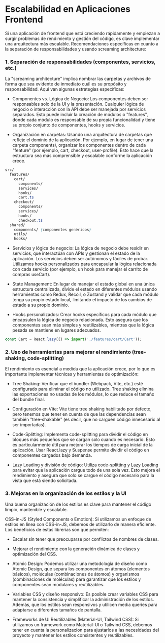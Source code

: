 # Escalabilidad en Aplicaciones Frontend

Si una aplicación de frontend que está creciendo rápidamente y empiezan a surgir problemas de rendimiento y gestión del código, es clave implementar una arquitectura más escalable. 
Recomendaciones específicas en cuanto a la separación de responsabilidades y usando screaming architecture:

### 1. Separación de responsabilidades (componentes, servicios, etc.)
La "screaming architecture" implica nombrar las carpetas y archivos de forma que sea evidente de inmediato cuál es su propósito y responsabilidad. Aquí van algunas estrategias específicas:

- Componentes vs. Lógica de Negocio: Los componentes deben ser responsables solo de la UI y la presentación. Cualquier lógica de negocio o interacción con la API debe ser manejada por servicios separados. Esto puede incluir la creación de módulos o "features", donde cada módulo es responsable de su propia funcionalidad y tiene su propio conjunto de componentes, hooks y servicios.

- Organización en carpetas: Usando una arquitectura de carpetas que refleje el dominio de la aplicación. Por ejemplo, en lugar de tener una carpeta components/, organizar los componentes dentro de cada "feature" (por ejemplo, cart, checkout, user-profile). Esto hace que la estructura sea más comprensible y escalable conforme la aplicación crece.

```css
src/
  features/
    cart/
      components/
      services/
      hooks/
      cart.ts
    checkout/
      components/
      services/
      hooks/
      checkout.ts
  shared/
    components/ (componentes genéricos)
    utils/
    hooks/

```

- Servicios y lógica de negocio: La lógica de negocio debe residir en servicios, que interactúan con APIs y gestionan el estado de la aplicación. Los servicios deben ser autónomos y fáciles de probar. Utilizamos hooks personalizados para encapsular la lógica relacionada con cada servicio (por ejemplo, un hook para manejar el carrito de compras useCart).

- State Management: En lugar de manejar el estado global en una única estructura centralizada, divide el estado en diferentes módulos usando herramientas como Redux, Recoil, o Zustand y validar que cada módulo tenga su propio estado local, limitando el impacto de los cambios de estado a su propio dominio.

- Hooks personalizados: Crear hooks específicos para cada módulo que encapsulen la lógica de negocio relacionada. Esto asegura que los componentes sean más simples y reutilizables, mientras que la lógica pesada se mantiene en lugares adecuados.


```javascript
const Cart = React.lazy(() => import('./features/cart/Cart'));
```

### 2. Uso de herramientas para mejorar el rendimiento (tree-shaking, code-splitting)
El rendimiento es esencial a medida que la aplicación crece, por lo que es importante implementar técnicas y herramientas de optimización:

- Tree Shaking: Verificar que el bundler (Webpack, Vite, etc.) esté configurado para eliminar el código no utilizado. Tree shaking elimina las exportaciones no usadas de los módulos, lo que reduce el tamaño del bundle final.

- Configuración en Vite: Vite tiene tree shaking habilitado por defecto, pero tenemos que tener en cuenta de que las dependencias sean también "tree-shakable" (es decir, que no carguen código innecesario al ser importadas).

- Code-Splitting: Implementa code-splitting para dividir el código en bloques más pequeños que se cargan solo cuando es necesario. Esto es particularmente útil para mejorar los tiempos de carga inicial de la aplicación. Usar React.lazy y Suspense permite dividir el código en componentes cargados bajo demanda.

- Lazy Loading y división de código: Utiliza code-splitting y Lazy Loading para evitar que la aplicación cargue todo de una sola vez. Esto mejora el rendimiento y asegura que solo se cargue el código necesario para la vista que está siendo solicitada.

### 3. Mejoras en la organización de los estilos y la UI
Una buena organización de los estilos es clave para mantener el código limpio, mantenible y escalable.

CSS-in-JS (Styled Components o Emotion): Si utilizamos un enfoque de estilos en línea con CSS-in-JS, debemos de utilizarlo de manera eficiente. Los beneficios de estas librerías son que permiten:

- Escalar sin tener que preocuparse por conflictos de nombres de clases.
- Mejorar el rendimiento con la generación dinámica de clases y optimización del CSS.

- Atomic Design: Podemos utilizar una metodología de diseño como Atomic Design, que separa los componentes en átomos (elementos básicos), moléculas (combinaciones de átomos) y organismos (combinaciones de moléculas) para garantizar que los estilos y componentes sean modulares y reutilizables.

- Variables CSS y diseño responsivo: Es posible crear variables CSS para mantener la consistencia y simplificar la administración de los estilos. Además, que los estilos sean responsivos y utilicen media queries para adaptarse a diferentes tamaños de pantalla.

- Frameworks de UI Reutilizables (Material-UI, Tailwind CSS): Si utilizamos un framework como Material-UI o Tailwind CSS, debemos tener en cuenta la personalizacion para ajustarlos a las necesidades del proyecto y mantener los estilos consistentes y reutilizables.

